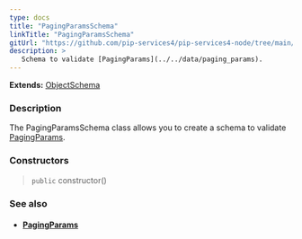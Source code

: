```yaml
---
type: docs
title: "PagingParamsSchema"
linkTitle: "PagingParamsSchema"
gitUrl: "https://github.com/pip-services4/pip-services4-node/tree/main/pip-services4-data-node"
description: >
   Schema to validate [PagingParams](../../data/paging_params).
---
```


**Extends:** [ObjectSchema](../object_schema)

### Description

The PagingParamsSchema class allows you to create a schema to validate [PagingParams](../../data/paging_params).

### Constructors

> `public` constructor()

### See also
- #### [PagingParams](../../data/paging_params)
